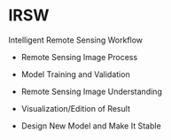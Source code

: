 # IRSW
Intelligent Remote Sensing Workflow

* Remote Sensing Image Process
* Model Training and Validation
* Remote Sensing Image Understanding
* Visualization/Edition of Result

* Design New Model and Make It Stable
